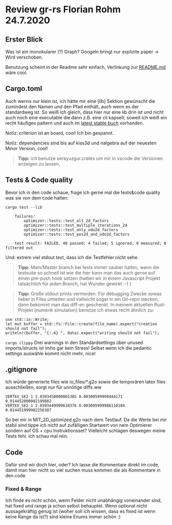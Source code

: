 # Review gr-rs Florian Rohm 24.7.2020

## Erster Blick
Was ist ein monokularer (?) Graph? Googeln bringt nur explizite paper -> Wird verschoben.

Benutzung scheint in der Readme sehr einfach, Verlinkung zur [README.md](examples/README.md) wäre cool.

## Cargo.toml
Auch wenns nur klein ist, ich hätte mir eine [lib] Sektion gewünscht die zumindest den Namen und den Pfad enthält, auch wenn es der standardweg ist. So weiß ich gleich, dass hier nur eine lib drin ist und nicht auch noch eine executable die dann z.B. eine cli kapselt; soweit ich weiß ein recht häufiges pattern und auch im [latest stable buch](https://doc.rust-lang.org/stable/book/ch12-03-improving-error-handling-and-modularity.html) vorhanden.

Notiz: criterion ist an board, cool! Ich bin gespannt.

Notiz: dependencies sind bis auf kiss3d und nalgebra auf der neuesten Minor Version, cool!

> **Tipp:** ich benutze serayuzgur.crates um mir in vscode die Versionen anzeigen zu lassen, 

## Tests & Code quality
Bevor ich in den code schaue, frage ich gerne mal die tests&code quality was sie von dem code halten:

```cargo test --lib```
        
        failures:
            optimizer::tests::test_all_2d_factors
            optimizer::tests::test_multiple_iterations_2d
            optimizer::tests::test_only_odo2d_factors
            optimizer::tests::test_pos2d_and_odo2d_factors

        test result: FAILED. 40 passed; 4 failed; 5 ignored; 0 measured; 0 filtered out

Und: extrem viel stdout text, dass ich die Testfehler nicht sehe.

> **Tipp:** Main/Master branch bei tests immer sauber halten, wenn die testsuite so schnell ist wie die hier kann man das auch gerne auf einen pre-push hook setzen (hatten wir in einem Javascript Projekt tatsächlich für jeden Branch, hat Wunder gewirkt :-) )

> **Tipp:** Große stdout prints vermeiden. Für debugging Zwecke sowas lieber in Files umleiten und vielleicht sogar in ein Git-repo stecken, dann bekommt man das diff-en geschenkt. In meinem aktuellen Rust-Projekt (numerik simulation) benutze ich etwas recht ähnlich zu:

    use std::io::Write;
    let mut buffer = std::fs::File::create(file_name).expect("creation should not fail");
    writeln!(buffer, "{:.6} ", data).expect("writing should not fail");


```cargo clippy```
Drei warnings in den Standardsettings über unused imports/structs ist imho gar kein Stress!
Selbst wenn ich die pedantic settings auswähle kommt nicht mehr, nice!

## .gitignore
Ich würde generierte files wie io_files/*.g2o sowie die temporären latex files ausschließen, sorgt nur für unnötige diffs wie

    VERTEX_SE2 1 2.0393450000001385 0.00300599999444171 0.014452000002199882
    VERTEX_SE2 1 2.0393449999618376 0.003005999986110184 0.014451999982256387
So bei mir in MIT_2D_optimized.g2o nach dem Testlauf. Da die Werte bei mir stabil sind tippe ich nicht auf zufälligen Startwert von nem Optimierer sondern auf OS + cpu Instruktionsset? Vielleicht schlagen deswegen meine Tests fehl. Ich schau mal rein.

## Code
Dafür sind wir doch hier, oder? Ich lasse die Kommentare direkt im code, damit man hier nicht so viel suchen muss kommen die als Kommentare in den code

### Fixed & Range
Ich finde es nicht schön, wenn Felder nicht unabhängig voneinander sind, hat fixed und range ja schon selbst behauptet. Wenn optional nicht aussagekräftig genug ist (woher soll ich wissen, dass es fixed ist wenn keine Range da ist?) sind kleine Enums immer schön :)